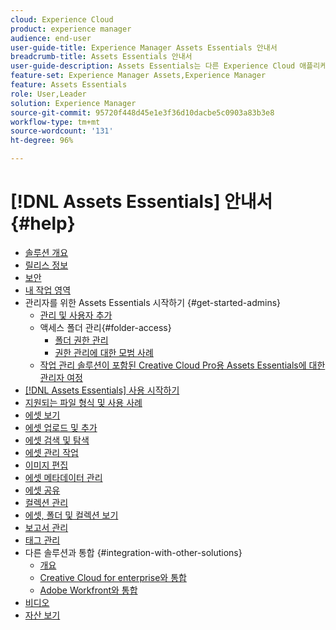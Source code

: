 ```yaml
---
cloud: Experience Cloud
product: experience manager
audience: end-user
user-guide-title: Experience Manager Assets Essentials 안내서
breadcrumb-title: Assets Essentials 안내서
user-guide-description: Assets Essentials는 다른 Experience Cloud 애플리케이션 내에서 작동하는 간단한 에셋 관리 솔루션입니다.
feature-set: Experience Manager Assets,Experience Manager
feature: Assets Essentials
role: User,Leader
solution: Experience Manager
source-git-commit: 95720f448d45e1e3f36d10dacbe5c0903a83b3e8
workflow-type: tm+mt
source-wordcount: '131'
ht-degree: 96%

---
```



# [!DNL Assets Essentials] 안내서 {#help}

+ [솔루션 개요](introduction.md)
+ [릴리스 정보](release-notes.md)
+ [보안](security-overview.md)
+ [내 작업 영역](my-workspace.md)
+ 관리자를 위한 Assets Essentials 시작하기 {#get-started-admins}
   + [관리 및 사용자 추가](deploy-administer.md)
   + 액세스 폴더 관리{#folder-access}
      + [폴더 권한 관리](manage-permissions.md)
      + [권한 관리에 대한 모범 사례](permission-management-best-practices.md)
   + [작업 관리 솔루션이 포함된 Creative Cloud Pro용 Assets Essentials에 대한 관리자 여정](assets-essentials-cc-pro-work-management-admin-journey.md)
+ [ [!DNL Assets Essentials] 사용 시작하기](get-started.md)
+ [지원되는 파일 형식 및 사용 사례](supported-file-formats.md)
+ [에셋 보기](navigate-view.md)
+ [에셋 업로드 및 추가](add-delete.md)
+ [에셋 검색 및 탐색](search.md)
+ [에셋 관리 작업](manage-organize.md)
+ [이미지 편집](edit-images.md)
+ [에셋 메타데이터 관리](metadata.md)
+ [에셋 공유](share-links-for-assets.md)
+ [컬렉션 관리](manage-collections.md)
+ [에셋, 폴더 및 컬렉션 보기](manage-notifications.md)
+ [보고서 관리](manage-reports.md)
+ [태그 관리](tagging-management.md)
+ 다른 솔루션과 통합 {#integration-with-other-solutions}
   + [개요](integration.md)
   + [Creative Cloud for enterprise와 통합](integrate-with-creative-cloud.md)
   + [Adobe Workfront와 통합](integrate-with-workfront.md)
+ [비디오](https://experienceleague.adobe.com/docs/experience-manager-learn/assets-essentials/overview.html?lang=ko-KR)
+ [자산 보기](assets-view-introduction.md)
